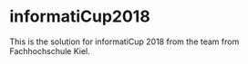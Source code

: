 # informatiCup2018

This is the solution for informatiCup 2018 from the team from Fachhochschule Kiel.


